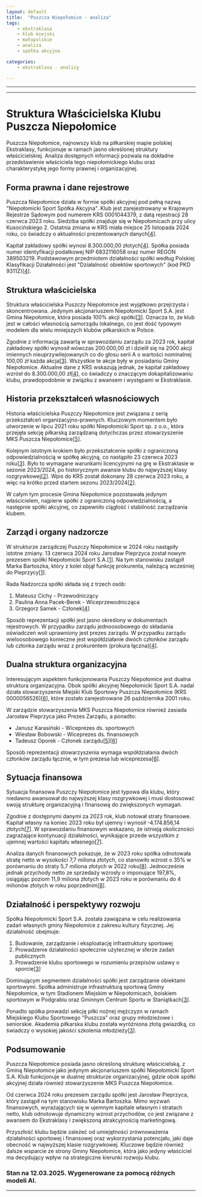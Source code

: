```yaml
---
layout: default
title:  "Puszcza Niepołomice - analiza"
tags: 
    - ekstraklasa
    - klub miejski
    - małopolskie
    - analiza
    - spółka akcyjna

categories:
    - ekstraklasa - analizy

---
```


[1]: https://transfery.info/aktualnosci/oficjalnie-nowy-prezes-puszczy-niepolomice/214393  
[2]: https://www.puszcza-niepolomice.pl/jestesmy-spolka-akcyjna/  
[3]: https://puszcza-niepolomice.pl/dokumenty/sprawozdanie-zarzadu-2023.pdf  
[4]: https://krs-pobierz.pl/niepolomicki-sport-spolka-akcyjna-i0001044379  
[5]: https://www.puszcza-niepolomice.pl/sztab-zarzad/  
[6]: https://krs-pobierz.pl/miejski-klub-sportowy-puszcza-i172217  
[7]: https://puszcza-niepolomice.pl/dokumenty/sprawozdanie-finansowe-statutowe-2023.pdf  
[8]: https://aleo.com/pl/firma/niepolomicki-sport-spolka-akcyjna  
[9]: https://pl.wikipedia.org/wiki/Puszcza_Niepo%C5%82omice  
[10]: https://rejestr.io/krs/56526/miejski-klub-sportowy-puszcza  
[11]: https://niepolomice.e-mapa.net  
[12]: https://rejestr.io/krs/1044379/niepolomicki-sport  
[13]: https://www.puszcza-niepolomice.pl/ponad-153-mln-zl-przychodow-druzyn-pilkarskich-fortuna-1-ligi/  
[14]: https://aleo.com/pl/firma/miejski-klub-sportowy-puszcza  
[15]: https://pogonszczecin.pl/w/podsumowanie-24.-kolejki-7  
[16]: https://www.bizraport.pl/krs/0001044379/niepolomicki-sport-spolka-akcyjna  
[17]: https://gs24.pl/wielki-zwrot-w-sytuacji-pogoni-szczecin-alex-haditaghi-wrocil-do-gry/ar/c2-19086515  
[18]: https://www.niepolomice.eu/informator/niepolomicki-sport-s-a/  
[19]: https://wislakrakow.com/games/89/puszcza-niepolomice-wisla-krakow  

---
---


# Struktura Właścicielska Klubu Puszcza Niepołomice

Puszcza Niepołomice, najnowszy klub na piłkarskiej mapie polskiej Ekstraklasy, funkcjonuje w ramach jasno określonej struktury właścicielskiej. Analiza dostępnych informacji pozwala na dokładne przedstawienie właściciela tego niepołomickiego klubu oraz charakterystykę jego formy prawnej i organizacyjnej.

## Forma prawna i dane rejestrowe

Puszcza Niepołomice działa w formie spółki akcyjnej pod pełną nazwą "Niepołomicki Sport Spółka Akcyjna". Klub jest zarejestrowany w Krajowym Rejestrze Sądowym pod numerem KRS 0001044379, z datą rejestracji 28 czerwca 2023 roku. Siedziba spółki znajduje się w Niepołomicach przy ulicy Kusocińskiego 2. Ostatnia zmiana w KRS miała miejsce 25 listopada 2024 roku, co świadczy o aktualności prezentowanych danych\[[4]\].

Kapitał zakładowy spółki wynosi 8.300.000,00 złotych\[[4]\]. Spółka posiada numer identyfikacji podatkowej NIP 6832116058 oraz numer REGON 389503219. Podstawowym przedmiotem działalności spółki według Polskiej Klasyfikacji Działalności jest "Działalność obiektów sportowych" (kod PKD 9311Z)\[[4]\].

## Struktura właścicielska

Struktura właścicielska Puszczy Niepołomice jest wyjątkowo przejrzysta i skoncentrowana. Jedynym akcjonariuszem Niepołomicki Sport S.A. jest Gmina Niepołomice, która posiada 100% akcji spółki\[[3]\]. Oznacza to, że klub jest w całości własnością samorządu lokalnego, co jest dość typowym modelem dla wielu mniejszych klubów piłkarskich w Polsce.

Zgodnie z informacją zawartą w sprawozdaniu zarządu za 2023 rok, kapitał zakładowy spółki wynosił wówczas 200.000,00 zł i dzielił się na 2000 akcji imiennych nieuprzywilejowanych co do głosu serii A o wartości nominalnej 100,00 zł każda akcja\[[3]\]. Wszystkie te akcje były w posiadaniu Gminy Niepołomice. Aktualne dane z KRS wskazują jednak, że kapitał zakładowy wzrósł do 8.300.000,00 zł\[[4]\], co świadczy o znaczącym dokapitalizowaniu klubu, prawdopodobnie w związku z awansem i występami w Ekstraklasie.

## Historia przekształceń własnościowych

Historia właścicielska Puszczy Niepołomice jest związana z serią przekształceń organizacyjno-prawnych. Kluczowym momentem było utworzenie w lipcu 2021 roku spółki Niepołomicki Sport sp. z o.o., która przejęła sekcję piłkarską zarządzaną dotychczas przez stowarzyszenie MKS Puszcza Niepołomice\[[5]\].

Kolejnym istotnym krokiem było przekształcenie spółki z ograniczoną odpowiedzialnością w spółkę akcyjną, co nastąpiło 23 czerwca 2023 roku\[[3]\]. Było to wymagane warunkami licencyjnymi na grę w Ekstraklasie w sezonie 2023/2024, po historycznym awansie klubu do najwyższej klasy rozgrywkowej\[[2]\]. Wpis do KRS został dokonany 28 czerwca 2023 roku, a więc na krótko przed startem sezonu 2023/2024\[[2]\].

W całym tym procesie Gmina Niepołomice pozostawała jedynym właścicielem, najpierw spółki z ograniczoną odpowiedzialnością, a następnie spółki akcyjnej, co zapewniło ciągłość i stabilność zarządzania klubem.

## Zarząd i organy nadzorcze

W strukturze zarządczej Puszczy Niepołomice w 2024 roku nastąpiły istotne zmiany. 13 czerwca 2024 roku Jarosław Pieprzyca został nowym prezesem spółki Niepołomicki Sport S.A.\[[1]\]. Na tym stanowisku zastąpił Marka Bartoszka, który z kolei objął funkcję prokurenta, należącą wcześniej do Pieprzycy\[[1]\].

Rada Nadzorcza spółki składa się z trzech osób:
1. Mateusz Cichy - Przewodniczący
2. Paulina Anna Pacek-Berek - Wiceprzewodnicząca
3. Grzegorz Samek - Członek\[[4]\]

Sposób reprezentacji spółki jest jasno określony w dokumentach rejestrowych. W przypadku zarządu jednoosobowego do składania oświadczeń woli uprawniony jest prezes zarządu. W przypadku zarządu wieloosobowego konieczne jest współdziałanie dwóch członków zarządu lub członka zarządu wraz z prokurentem (prokura łączna)\[[4]\].

## Dualna struktura organizacyjna

Interesującym aspektem funkcjonowania Puszczy Niepołomice jest dualna struktura organizacyjna. Obok spółki akcyjnej Niepołomicki Sport S.A. nadal działa stowarzyszenie Miejski Klub Sportowy Puszcza Niepołomice (KRS 0000056526)\[[6]\], które zostało zarejestrowane 26 października 2001 roku.

W zarządzie stowarzyszenia MKS Puszcza Niepołomice również zasiada Jarosław Pieprzyca jako Prezes Zarządu, a ponadto:
- Janusz Karasiński - Wiceprezes ds. sportowych
- Wiesław Bobowski - Wiceprezes ds. finansowych
- Tadeusz Oporek - Członek zarządu\[[5]\]\[[6]\]

Sposób reprezentacji stowarzyszenia wymaga współdziałania dwóch członków zarządu łącznie, w tym prezesa lub wiceprezesa\[[6]\].

## Sytuacja finansowa

Sytuacja finansowa Puszczy Niepołomice jest typowa dla klubu, który niedawno awansował do najwyższej klasy rozgrywkowej i musi dostosować swoją strukturę organizacyjną i finansową do zwiększonych wymagań.

Zgodnie z dostępnymi danymi za 2023 rok, klub notował straty finansowe. Kapitał własny na koniec 2023 roku był ujemny i wynosił -4.174.856,14 złotych\[[7]\]. W sprawozdaniu finansowym wskazano, że istnieją okoliczności zagrażające kontynuacji działalności, wynikające przede wszystkim z ujemnej wartości kapitału własnego\[[7]\].

Analiza danych finansowych pokazuje, że w 2023 roku spółka odnotowała stratę netto w wysokości 7,7 miliona złotych, co stanowiło wzrost o 35% w porównaniu do straty 5,7 miliona złotych w 2022 roku\[[8]\]. Jednocześnie jednak przychody netto ze sprzedaży wzrosły o imponujące 197,8%, osiągając poziom 11,9 miliona złotych w 2023 roku w porównaniu do 4 milionów złotych w roku poprzednim\[[8]\].

## Działalność i perspektywy rozwoju

Spółka Niepołomicki Sport S.A. została zawiązana w celu realizowania zadań własnych gminy Niepołomice z zakresu kultury fizycznej. Jej działalność obejmuje:
1. Budowanie, zarządzanie i eksploatację infrastruktury sportowej
2. Prowadzenie działalności społecznie użytecznej w sferze zadań publicznych
3. Prowadzenie klubu sportowego w rozumieniu przepisów ustawy o sporcie\[[3]\]

Dominującym segmentem działalności spółki jest zarządzanie obiektami sportowymi. Spółka administruje infrastrukturą sportową Gminy Niepołomice, w tym Stadionem Miejskim w Niepołomicach, boiskiem sportowym w Podgrabiu oraz Gminnym Centrum Sportu w Staniątkach\[[3]\].

Ponadto spółka prowadzi sekcję piłki nożnej mężczyzn w ramach Miejskiego Klubu Sportowego "Puszcza" oraz grupy młodzieżowe i seniorskie. Akademia piłkarska klubu została wyróżniona złotą gwiazdką, co świadczy o wysokiej jakości szkolenia młodzieży\[[3]\].

## Podsumowanie

Puszcza Niepołomice posiada jasno określoną strukturę właścicielską, z Gminą Niepołomice jako jedynym akcjonariuszem spółki Niepołomicki Sport S.A. Klub funkcjonuje w dualnej strukturze organizacyjnej, gdzie obok spółki akcyjnej działa również stowarzyszenie MKS Puszcza Niepołomice.

Od czerwca 2024 roku prezesem zarządu spółki jest Jarosław Pieprzyca, który zastąpił na tym stanowisku Marka Bartoszka. Mimo wyzwań finansowych, wyrażających się w ujemnym kapitale własnym i stratach netto, klub odnotowuje dynamiczny wzrost przychodów, co jest związane z awansem do Ekstraklasy i zwiększoną atrakcyjnością marketingową.

Przyszłość klubu będzie zależeć od umiejętności zrównoważenia działalności sportowej i finansowej oraz wykorzystania potencjału, jaki daje obecność w najwyższej klasie rozgrywkowej. Kluczowe będzie również dalsze wsparcie ze strony Gminy Niepołomice, która jako jedyny właściciel ma decydujący wpływ na strategiczne kierunki rozwoju klubu.

### Stan na 12.03.2025. Wygenerowane za pomocą różnych modeli AI.
---